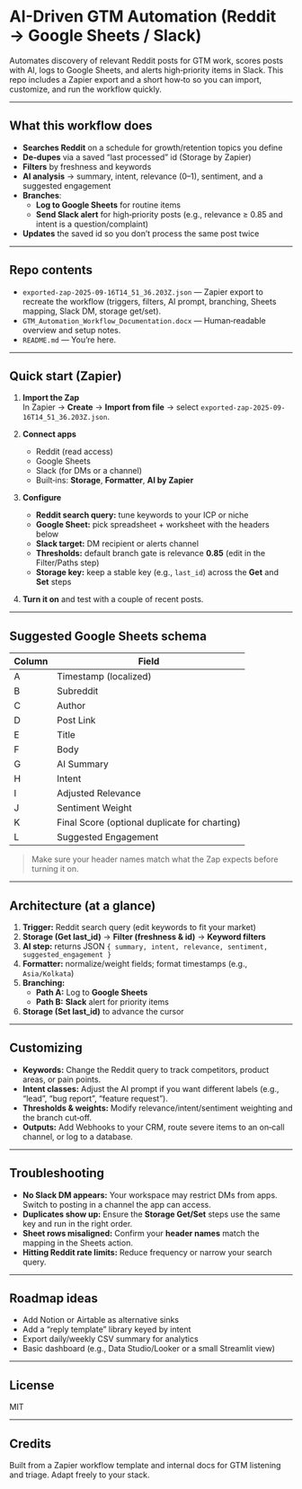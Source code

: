 # AI-Driven GTM Automation (Reddit → Google Sheets / Slack)

Automates discovery of relevant Reddit posts for GTM work, scores posts with AI, logs to Google Sheets, and alerts high‑priority items in Slack. This repo includes a Zapier export and a short how‑to so you can import, customize, and run the workflow quickly.

---

## What this workflow does

- **Searches Reddit** on a schedule for growth/retention topics you define
- **De‑dupes** via a saved “last processed” id (Storage by Zapier)
- **Filters** by freshness and keywords
- **AI analysis** → summary, intent, relevance (0–1), sentiment, and a suggested engagement
- **Branches**:
  - **Log to Google Sheets** for routine items
  - **Send Slack alert** for high‑priority posts (e.g., relevance ≥ 0.85 and intent is a question/complaint)
- **Updates** the saved id so you don’t process the same post twice

---

## Repo contents

- `exported-zap-2025-09-16T14_51_36.203Z.json` — Zapier export to recreate the workflow (triggers, filters, AI prompt, branching, Sheets mapping, Slack DM, storage get/set).
- `GTM_Automation_Workflow_Documentation.docx` — Human‑readable overview and setup notes.
- `README.md` — You’re here.

---

## Quick start (Zapier)

1. **Import the Zap**  
   In Zapier → **Create** → **Import from file** → select `exported-zap-2025-09-16T14_51_36.203Z.json`.

2. **Connect apps**  
   - Reddit (read access)  
   - Google Sheets  
   - Slack (for DMs or a channel)  
   - Built‑ins: **Storage**, **Formatter**, **AI by Zapier**

3. **Configure**  
   - **Reddit search query:** tune keywords to your ICP or niche  
   - **Google Sheet:** pick spreadsheet + worksheet with the headers below  
   - **Slack target:** DM recipient or alerts channel  
   - **Thresholds:** default branch gate is relevance **0.85** (edit in the Filter/Paths step)  
   - **Storage key:** keep a stable key (e.g., `last_id`) across the **Get** and **Set** steps

4. **Turn it on** and test with a couple of recent posts.

---

## Suggested Google Sheets schema

| Column | Field |
|---|---|
| A | Timestamp (localized) |
| B | Subreddit |
| C | Author |
| D | Post Link |
| E | Title |
| F | Body |
| G | AI Summary |
| H | Intent |
| I | Adjusted Relevance |
| J | Sentiment Weight |
| K | Final Score (optional duplicate for charting) |
| L | Suggested Engagement |

> Make sure your header names match what the Zap expects before turning it on.

---

## Architecture (at a glance)

1. **Trigger:** Reddit search query (edit keywords to fit your market)  
2. **Storage (Get last_id)** → **Filter (freshness & id)** → **Keyword filters**  
3. **AI step:** returns JSON `{ summary, intent, relevance, sentiment, suggested_engagement }`  
4. **Formatter:** normalize/weight fields; format timestamps (e.g., `Asia/Kolkata`)  
5. **Branching:**  
   - **Path A:** Log to **Google Sheets**  
   - **Path B:** **Slack** alert for priority items  
6. **Storage (Set last_id)** to advance the cursor

---

## Customizing

- **Keywords:** Change the Reddit query to track competitors, product areas, or pain points.
- **Intent classes:** Adjust the AI prompt if you want different labels (e.g., “lead”, “bug report”, “feature request”).
- **Thresholds & weights:** Modify relevance/intent/sentiment weighting and the branch cut‑off.
- **Outputs:** Add Webhooks to your CRM, route severe items to an on‑call channel, or log to a database.

---

## Troubleshooting

- **No Slack DM appears:** Your workspace may restrict DMs from apps. Switch to posting in a channel the app can access.  
- **Duplicates show up:** Ensure the **Storage Get/Set** steps use the same key and run in the right order.  
- **Sheet rows misaligned:** Confirm your **header names** match the mapping in the Sheets action.  
- **Hitting Reddit rate limits:** Reduce frequency or narrow your search query.

---

## Roadmap ideas

- Add Notion or Airtable as alternative sinks  
- Add a “reply template” library keyed by intent  
- Export daily/weekly CSV summary for analytics  
- Basic dashboard (e.g., Data Studio/Looker or a small Streamlit view)

---

## License

MIT 

---

## Credits

Built from a Zapier workflow template and internal docs for GTM listening and triage. Adapt freely to your stack.
